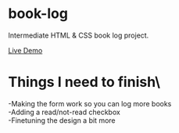 # book-log
Intermediate HTML & CSS book log project.

[Live Demo](https://paulinalasko.github.io/book-log)

# Things I need to finish\
-Making the form work so you can log more books\
-Adding a read/not-read checkbox\
-Finetuning the design a bit more
